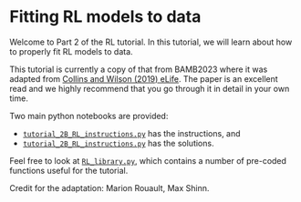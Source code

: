 # Fitting RL models to data

Welcome to Part 2 of the RL tutorial. In this tutorial, we will learn about how to properly fit RL models to data.

This tutorial is currently a copy of that from BAMB2023 where it was adapted from [Collins and Wilson (2019) eLife](./docs/WilsonCollins2019TenRulesForModelFitting.pdf). The paper is an excellent read and we highly recommend that you go through it in detail in your own time.

Two main python notebooks are provided:
- [`tutorial_2B_RL_instructions.py`](./tutorial_2B_RL_instructions.ipynb) has the instructions, and
- [`tutorial_2B_RL_instructions.py`](./tutorial_2B_RL_instructions.ipynb) has the solutions.
 
Feel free to look at [`RL_library.py`](./RL_library.py), which contains a number of pre-coded functions useful for the tutorial.

Credit for the adaptation: Marion Rouault, Max Shinn.
